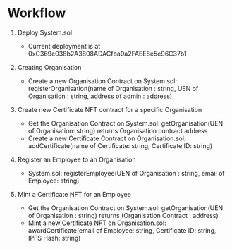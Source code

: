 # Workflow

1. Deploy System.sol
    - Current deployment is at 0xC369c038b2A3808ADACfba0a2FAEE8e5e96C37b1

1. Creating Organisation
    - Create a new Organisation Contract on System.sol: registerOrganisation(name of Organisation : string, UEN of Organisation : string, address of admin : address)

1. Create new Certificate NFT contract for a specific Organisation
    - Get the Organisation Contract on System.sol: getOrganisation(UEN of Organisation: string) returns Organisation contract address
    - Create a new Certificate Contract on Organisation.sol: addCertificate(name of Certificate: string, Certificate ID: string)

1. Register an Employee to an Organisation
    - System.sol: registerEmployee(UEN of Organisation : string, email of Employee: string)

1. Mint a Certificate NFT for an Employee
    - Get the Organisation Contract on System.sol: getOrganisation(UEN of Organisation : string) returns (Organisation Contract : address)
    - Mint a new Certificate NFT on Organisation.sol: awardCertificate(email of Employee: string, Certificate ID: string, IPFS Hash: string)
